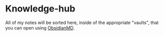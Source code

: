 # Knowledge-hub
All of my notes will be sorted here, inside of the appropriate "vaults", that you can open using [ObsidianMD](https://obsidian.md/).
